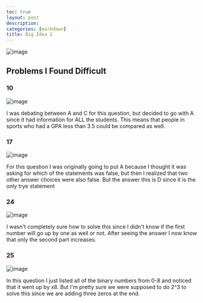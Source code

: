 ```yaml
---
toc: true
layout: post
description:
categories: [markdown]
title: Big Idea 2
---
```


![image](https://user-images.githubusercontent.com/82348259/225999201-f9c40fe4-5e4a-452b-89ac-eb2754c447f2.png)

## Problems I Found Difficult

### 10

![image](https://user-images.githubusercontent.com/82348259/225999632-ad3ee924-4a1b-477b-a2c6-03f3c81bb50a.png)

I was debating between A and C for this question, but decided to go with A since it had information for ALL the students. This means that people in sports who had a GPA less than 3.5 could be compared as well.

### 17

![image](https://user-images.githubusercontent.com/82348259/226002219-8aee846d-dd74-4f53-892a-a49b7c69a294.png)

For this question I was originally going to put A because I thought it was asking for which of the statements was false, but then I realized that two other answer choices were also false. But the answer this is D since it is the only trye statement

### 24

![image](https://user-images.githubusercontent.com/82348259/226434403-49590a88-77df-465d-bcf4-38763fcb5b57.png)

I wasn't completely sure how to solve this since I didn't know if the first number will go up by one as well or not. After seeing the answer I now know that only the second part increases.

### 25

![image](https://user-images.githubusercontent.com/82348259/226435839-6507e071-bdea-413d-8c68-6aea09850447.png)

In this question I just listed all of the binary numbers from 0-8 and noticed that it went up by x8. But I'm pretty sure we were supposed to do 2^3 to solve this since we are adding three zeros at the end.